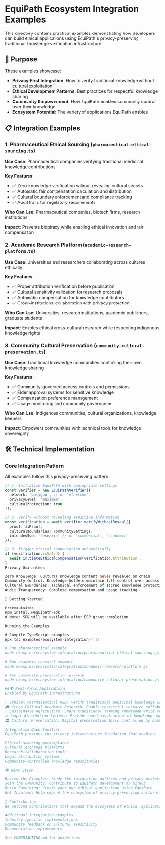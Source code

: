 # EquiPath Ecosystem Integration Examples

This directory contains practical examples demonstrating how developers can build ethical applications using EquiPath's privacy-preserving traditional knowledge verification infrastructure.

## 🎯 Purpose

These examples showcase:
- **Privacy-First Integration**: How to verify traditional knowledge without cultural exploitation
- **Ethical Development Patterns**: Best practices for respectful knowledge sharing
- **Community Empowerment**: How EquiPath enables community control over their knowledge
- **Ecosystem Potential**: The variety of applications EquiPath enables

## 📋 Integration Examples

### 1. Pharmaceutical Ethical Sourcing (`pharmaceutical-ethical-sourcing.ts`)

**Use Case**: Pharmaceutical companies verifying traditional medicinal knowledge contributions

**Key Features**:
- ✅ Zero-knowledge verification without revealing cultural secrets
- ✅ Automatic fair compensation calculation and distribution
- ✅ Cultural boundary enforcement and compliance tracking
- ✅ Audit trails for regulatory requirements

**Who Can Use**: Pharmaceutical companies, biotech firms, research institutions

**Impact**: Prevents biopiracy while enabling ethical innovation and fair compensation

### 2. Academic Research Platform (`academic-research-platform.ts`)

**Use Case**: Universities and researchers collaborating across cultures ethically

**Key Features**:
- ✅ Proper attribution verification before publication
- ✅ Cultural sensitivity validation for research proposals
- ✅ Automatic compensation for knowledge contributors
- ✅ Cross-institutional collaboration with privacy protection

**Who Can Use**: Universities, research institutions, academic publishers, graduate students

**Impact**: Enables ethical cross-cultural research while respecting indigenous knowledge rights

### 3. Community Cultural Preservation (`community-cultural-preservation.ts`)

**Use Case**: Traditional knowledge communities controlling their own knowledge sharing

**Key Features**:
- ✅ Community-governed access controls and permissions
- ✅ Elder approval systems for sensitive knowledge
- ✅ Compensation preference management
- ✅ Usage monitoring and community governance

**Who Can Use**: Indigenous communities, cultural organizations, knowledge keepers

**Impact**: Empowers communities with technical tools for knowledge sovereignty

## 🛠️ Technical Implementation

### Core Integration Pattern

All examples follow this privacy-preserving pattern:

```typescript
// 1. Initialize EquiPath with appropriate settings
const verifier = new EquiPathVerifier({
  network: 'polygon', // or 'ethereum'
  privacyLevel: 'maximum',
  culturalProtection: true
});

// 2. Verify without revealing sensitive information
const verification = await verifier.verifyWithoutReveal({
  proof: zkProof,
  culturalBoundaries: communitySettings,
  intendedUse: 'research' // or 'commercial', 'academic'
});

// 3. Trigger ethical compensation automatically
if (verification.isValid) {
  await initiateEthicalCompensation(verification.attribution);
}
Privacy Guarantees

Zero Knowledge: Cultural knowledge content never revealed on-chain
Community Control: Knowledge holders maintain full control over access
Cultural Boundaries: Technical enforcement of sacred knowledge protection
Audit Transparency: Complete compensation and usage tracking

🚀 Getting Started

Prerequisites
npm install @equipath/sdk
# Note: SDK will be available after ESP grant completion

Running the Examples

# Compile TypeScript examples
npx tsc examples/ecosystem-integration/*.ts

# Run pharmaceutical example
node examples/ecosystem-integration/pharmaceutical-ethical-sourcing.js

# Run academic research example  
node examples/ecosystem-integration/academic-research-platform.js

# Run community preservation example
node examples/ecosystem-integration/community-cultural-preservation.js

##🌍 Real-World Applications
Enabled by EquiPath Infrastructure

🏥 Ethical Pharmaceutical R&D: Verify traditional medicinal knowledge without cultural exploitation
🎓 Cross-Cultural Academic Research: Enable respectful research collaboration across cultures
🌱 Sustainable Agriculture: Share traditional farming knowledge while respecting community rights
⚖️ Legal Attribution Systems: Provide court-ready proof of knowledge ownership
🏛️ Cultural Preservation: Digital preservation tools controlled by communities themselves

Integration Opportunities
EquiPath provides the privacy infrastructure foundation that enables:

Ethical sourcing marketplaces
Cultural exchange platforms
Research collaboration tools
Legal attribution systems
Community-controlled knowledge repositories

📚 Next Steps

Review the Examples: Study the integration patterns and privacy protections
Join the Community: Contribute to EquiPath development on GitHub
Build Something: Create your own ethical application using EquiPath
Get Involved: Help expand the ecosystem of privacy-preserving cultural applications

🤝 Contributing
We welcome contributions that expand the ecosystem of ethical applications:

Additional integration examples
Industry-specific implementations
Community feedback on cultural sensitivity
Documentation improvements

See CONTRIBUTING.md for guidelines.
